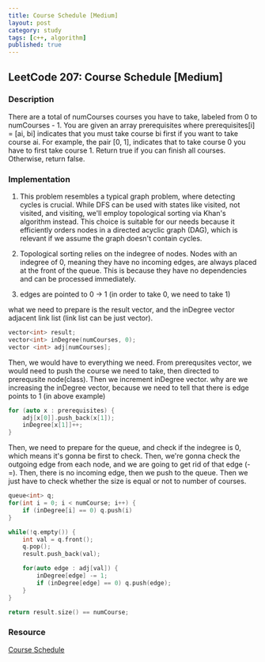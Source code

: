 ```yaml
---
title: Course Schedule [Medium]
layout: post
category: study
tags: [c++, algorithm]
published: true
---
```


## LeetCode 207: Course Schedule [Medium]

### Description
There are a total of numCourses courses you have to take, labeled from 0 to numCourses - 1. You are given an array prerequisites where prerequisites[i] = [ai, bi] indicates that you must take course bi first if you want to take course ai.
For example, the pair [0, 1], indicates that to take course 0 you have to first take course 1.
Return true if you can finish all courses. Otherwise, return false.

### Implementation
1. This problem resembles a typical graph problem, where detecting cycles is crucial. While DFS can be used with states like visited, not visited, and visiting, we'll employ topological sorting via Khan's algorithm instead. This choice is suitable for our needs because it efficiently orders nodes in a directed acyclic graph (DAG), which is relevant if we assume the graph doesn't contain cycles.

2. Topological sorting relies on the indegree of nodes. Nodes with an indegree of 0, meaning they have no incoming edges, are always placed at the front of the queue. This is because they have no dependencies and can be processed immediately.

3. edges are pointed to 0 -> 1 (in order to take 0, we need to take 1)

what we need to prepare is the result vector, and the inDegree vector adjacent link list (link list can be just vector).

```cpp
vector<int> result;
vector<int> inDegree(numCourses, 0);
vector <int> adj[numCourses];
```

Then, we would have to everything we need. From prerequsites vector, we would need to push the course we need to take, then directed to prerequsite node(class). Then we increment inDegree vector. why are we increasing the inDegree vector, because we need to tell that there is edge points to 1 (in above example)
```cpp
for (auto x : prerequisites) {
    adj[x[0]].push_back(x[1]);
    inDegree[x[1]]++;
}
```

Then, we need to prepare for the queue, and check if the indegree is 0, which means it's gonna be first to check. Then, we're gonna check the outgoing edge from each node, and we are going to get rid of that edge (-=). Then, there is no incoming edge, then we push to the queue. Then we just have to check whether the size is equal or not to number of courses.
```cpp
queue<int> q;
for(int i = 0; i < numCourse; i++) {
    if (inDegree[i] == 0) q.push(i)
} 

while(!q.empty()) {
    int val = q.front();
    q.pop();
    result.push_back(val);

    for(auto edge : adj[val]) {
        inDegree[edge] -= 1;
        if (inDegree[edge] == 0) q.push(edge);
    }
}

return result.size() == numCourse;
```

### Resource 
[Course Schedule](https://leetcode.com/problems/course-schedule/)